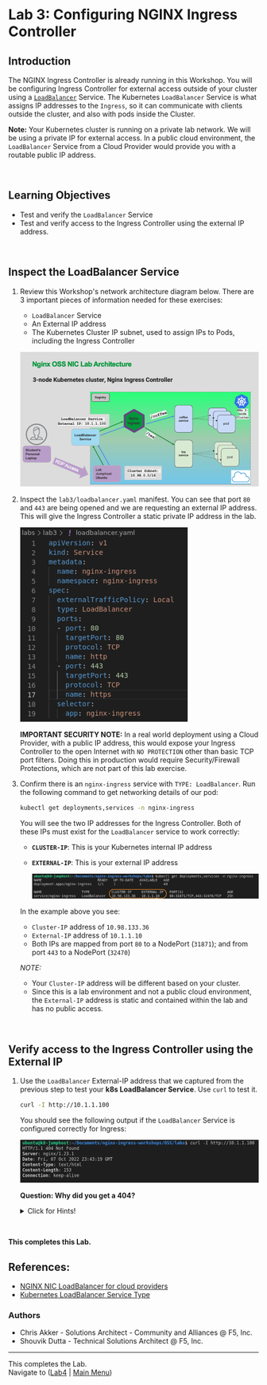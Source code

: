# Lab 3: Configuring NGINX Ingress Controller

## Introduction

The NGINX Ingress Controller is already running in this Workshop. You will be configuring Ingress Controller for external access outside of your cluster using a [`LoadBalancer`](https://kubernetes.io/docs/tasks/access-application-cluster/create-external-load-balancer/) Service.  The Kubernetes `LoadBalancer` Service is what assigns IP addresses to the `Ingress`, so it can communicate with clients outside the cluster, and also with pods inside the Cluster.

**Note:** Your Kubernetes cluster is running on a private lab network. We will be using a private IP for external access. In a public cloud environment, the `LoadBalancer` Service from a Cloud Provider would provide you with a routable public IP address.

<br/>

## Learning Objectives 

- Test and verify the `LoadBalancer` Service
- Test and verify access to the Ingress Controller using the external IP address.

<br/>

## Inspect the LoadBalancer Service

1. Review this Workshop's network architecture diagram below. There are 3 important pieces of information needed for these exercises:

   - `LoadBalancer` Service
   - An External IP address 
   - The Kubernetes Cluster IP subnet, used to assign IPs to Pods, including the Ingress Controller

   ![Workshop Network Architecture](media/lab3_architecture.png)

1. Inspect the `lab3/loadbalancer.yaml` manifest. You can see that port `80` and `443` are being opened and we are requesting an external IP address. This will give the Ingress Controller a static private IP address in the lab. 

    ![loadbalancer.yaml](media/lab3_loadbalancer.png)

    **IMPORTANT SECURITY NOTE:** In a real world deployment using a Cloud Provider, with a public IP address, this would expose your Ingress Controller to the open Internet with `NO PROTECTION` other than basic TCP port filters. Doing this in production would require Security/Firewall Protections, which are not part of this lab exercise.

1. Confirm there is an `nginx-ingress` service with `TYPE: LoadBalancer`. Run the following command to get networking details of our pod:

   ```bash
   kubectl get deployments,services -n nginx-ingress
   ```
   
   You will see the two IP addresses for the Ingress Controller. Both of these IPs must exist for the `LoadBalancer` service to work correctly:

   - **`CLUSTER-IP`**: This is your Kubernetes internal IP address
   - **`EXTERNAL-IP`**: This is your external IP address 

     ![get loadbalancer output](media/lab3_get-loadbalancer.png)

   In the example above you see: 

   - `Cluster-IP` address of `10.98.133.36`  
   - `External-IP` address of `10.1.1.10` 
   - Both IPs are mapped from port `80` to a NodePort (`31871`); and from port `443` to a NodePort (`32470`)

   *NOTE:* 

   - Your `Cluster-IP` address will be different based on your cluster. 
   - Since this is a lab environment and not a public cloud environment, the `External-IP` address is static and contained within the lab and has no public access.

<br/>

## Verify access to the Ingress Controller using the External IP

1. Use the `LoadBalancer` External-IP address that we captured from the previous step to test your **k8s LoadBalancer Service**. Use `curl` to test it.

   ```bash
   curl -I http://10.1.1.100
   ```
   You should see the following output if the `LoadBalancer` Service is configured correctly for Ingress:

   ![curl ingress output](media/lab3_curl-ingress.png)

   **Question: Why did you get a 404?** 

   <details><summary>Click for Hints!</summary>
   <br/>
   <p>
   <strong>Answer</strong> – The Ingress Controller's default server will return an <b>HTTP 404 Not Found page, or an HTTP 400 Bad Request status code</b> for all requests that have no matching Ingress routing rules defined; this is NGINX's default 404 error page. You will deploy a Demo application in the subsequent labs, which will fix this.
   </p>
   </details>

<br/>

**This completes this Lab.**


## References:  
- [NGINX NIC LoadBalancer for cloud
  providers](https://docs.nginx.com/nginx-ingress-controller/installation/installation-with-manifests/#get-access-to-the-ingress-controller)
- [Kubernetes LoadBalancer Service
  Type](https://kubernetes.io/docs/concepts/services-networking/service/#loadbalancer)

### Authors
- Chris Akker - Solutions Architect - Community and Alliances @ F5, Inc.
- Shouvik Dutta - Technical Solutions Architect @ F5, Inc.

-------------

This completes the Lab.<br/> Navigate to ([Lab4](../lab4/readme.md) | [Main
Menu](../LabGuide.md))
